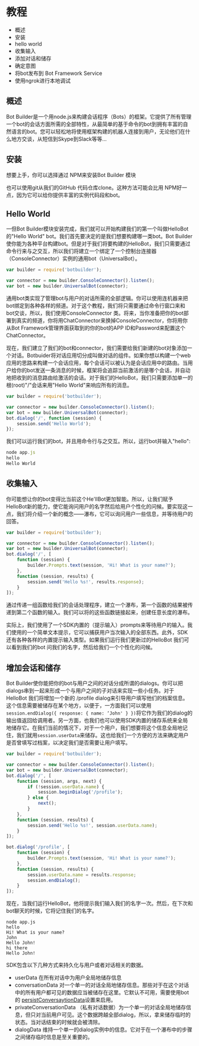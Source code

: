 # 教程 #
 - 概述
 - 安装
 - hello world
 - 收集输入
 - 添加对话和储存
 - 确定意图
 - 将bot发布到 Bot Framework Service
 - 使用ngrok进行本地调试

## 概述 ##
Bot Builder是一个用node.js来构建会话程序（Bots）的框架。它提供了所有管理一个bot的会话方面所需的全部特性，从最简单的基于命令的bot到拥有丰富的自然语言的bot。您可以轻松地将使用框架构建的机器人连接到用户，无论他们在什么地方交谈，从短信到Skype到Slack等等...

## 安装 ##
想要上手，你可以选择通过 NPM来安装Bot Builder 模块

也可以使用git从我们的GitHub 代码仓库clone。这种方法可能会比用 NPM好一点，因为它可以给你提供丰富的实例代码段和bot。


## Hello World ##
一但Bot Builder模块安装完成，我们就可以开始构建我们的第一个叫做HelloBot的"Hello World" bot。我们首先要决定的是我们想要构建哪一类bot。Bot Builder使你能为各种平台构建bot。但是对于我们将要构建的HelloBot，我们只需要通过命令行来与之交互，所以我们将建立一个绑定了一个控制台连接器（ConsoleConnector）实例的通用bot（UniversalBot）。

```javascript
var builder = require('botbuilder');

var connector = new builder.ConsoleConnector().listen();
var bot = new builder.UniversalBot(connector);
```
通用bot类实现了管理bot与用户的对话所需的全部逻辑。你可以使用连机器来把bot绑定到各种各样的频道。对于这个教程，我们将只需要通过命令行窗口来和bot交谈，所以，我们使用ConsoleConnector 类。将来，当你准备把你的bot部署到真实的频道，你将用ChatConnector来换掉ConsoleConnector，你将用你从Bot Framework管理界面获取到的你的bot的APP ID和Password来配置这个ChatConnector。

现在，我们建立了我们的bot和connector，我们需要给我们新建的bot对象添加一个对话。Botbuider将对话应用切分成叫做对话的组件。如果你想以构建一个web 应用的思路来构建一个会话应用，每个会话可以被认为是会话应用中的路由。当用户给你的bot发送一条消息的时候，框架将会追踪当前激活的是哪个会话，并自动地把收到的消息路由给激活的会话。对于我们的HelloBot，我们只需要添加单一的根(root)"/"会话来用"Hello World"来响应所有的消息。

```javascript
var builder = require('botbuilder');

var connector = new builder.ConsoleConnector().listen();
var bot = new builder.UniversalBot(connector);
bot.dialog('/', function (session) {
    session.send('Hello World');
});
```

我们可以运行我们的bot，并且用命令行与之交互。所以，运行bot并输入"hello":
```javascript
node app.js
hello
Hello World
```

## 收集输入 ##
你可能想让你的bot变得比当前这个He'llBot更加智能。所以，让我们赋予HelloBot新的能力，使它能询问用户的名字然后给用户个性化的问候。要实现这一点，我们将介绍一个新的概念——瀑布，它可以询问用户一些信息，并等待用户的回答。

```javascript
var builder = require('botbuilder');

var connector = new builder.ConsoleConnector().listen();
var bot = new builder.UniversalBot(connector);
bot.dialog('/', [
    function (session) {
        builder.Prompts.text(session, 'Hi! What is your name?');
    },
    function (session, results) {
        session.send('Hello %s!', results.response);
    }
]);
```
通过传递一组函数给我们的会话处理程序，建立一个瀑布，第一个函数的结果被传递到第二个函数的输入。我们可以将的这些函数链接起来，创建任意长度的瀑布。

实际上，我们使用了一个SDK内置的（提示输入）prompts来等待用户的输入。我们使用的一个简单文本提示，它可以捕获用户当次输入的全部东西。此外，SDK还有各种各样的内置提示输入类型。如果我们运行我们更新过的HelloBot 我们可以看到我们的bot 问我们的名字，然后给我们一个个性化的问候。

## 增加会话和储存 ##
Bot Builder使你能把你的bot与用户之间的对话分成所谓的dialogs。你可以把dialogs串到一起来形成一个与用户之间的子对话来实现一些小任务。对于HelloBot 我们将增加一个新的 /profile dialog来引导用户填写他们的档案信息。这个信息需要被储存在某个地方，以便于，一方面我们可以使用`session.endDialog({ response: { name: ‘John' } })`将它作为我们的dialog的输出值返回给调用者。另一方面，也我们也可以使用SDK内置的储存系统来全局地储存它。在我们当前的情况下，对于一个用户，我们想要将这个信息全局地记住，我们就用`session.userData`来储存。这也给我们一个方便的方法来确定用户是否曾填写过档案，以决定我们是否需要让用户填写。

```javascript
var builder = require('botbuilder');

var connector = new builder.ConsoleConnector().listen();
var bot = new builder.UniversalBot(connector);
bot.dialog('/', [
    function (session, args, next) {
        if (!session.userData.name) {
            session.beginDialog('/profile');
        } else {
            next();
        }
    },
    function (session, results) {
        session.send('Hello %s!', session.userData.name);
    }
]);

bot.dialog('/profile', [
    function (session) {
        builder.Prompts.text(session, 'Hi! What is your name?');
    },
    function (session, results) {
        session.userData.name = results.response;
        session.endDialog();
    }
]);
```

现在，当我们运行HelloBot，他将提示我们输入我们的名字一次。然后，在下次和bot聊天的时候，它将记住我们的名字。
```
node app.js
hello
Hi! What is your name?
John
Hello John!
hi there
Hello John!
```

SDK包含以下几种方式来持久化与用户或者对话相关的数据。

 - userData 在所有对话中为用户全局地储存信息
 - conversationData 对一个单一的对话全局地储存信息。那些对于在这个对话中的所有用户都可见的数据应当被储存在这里。它默认不可用，需要使用bot 的 [persistConversaytionData](URL'https://docs.botframework.com/en-us/node/builder/chat-reference/interfaces/_botbuilder_d_.iuniversalbotsettings.html#persistconversationdata')设置来启用。
 - privateConversationData （私有对话数据）为一个单一的对话全局地储存信息，但只对当前用户可见。这个数据跨越全部dialog，所以，拿来储存临时的状态。当对话结束的时候就会被清除。
 - dialogData 维持一个单一的dialog实例中的信息。它对于在一个瀑布中的步骤之间储存临时信息是至关重要的。
